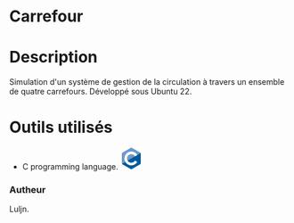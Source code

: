 # Carrefour

# Description

Simulation d'un système de gestion de la circulation à travers un ensemble de quatre carrefours.
Développé sous Ubuntu 22.

# Outils utilisés

- C programming language. <a href="https://www.cprogramming.com/" target="_blank" rel="noreferrer"> <img src="https://raw.githubusercontent.com/devicons/devicon/master/icons/c/c-original.svg" alt="c" width="40" height="40"/> </a>

### Autheur

Luljn.